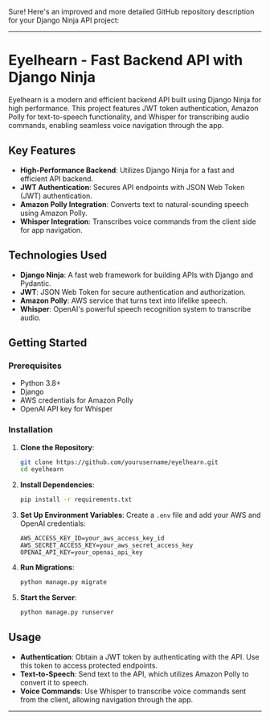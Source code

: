 Sure! Here's an improved and more detailed GitHub repository description for your Django Ninja API project:

---

# Eyelhearn - Fast Backend API with Django Ninja

Eyelhearn is a modern and efficient backend API built using Django Ninja for high performance. This project features JWT token authentication, Amazon Polly for text-to-speech functionality, and Whisper for transcribing audio commands, enabling seamless voice navigation through the app.

## Key Features

- **High-Performance Backend**: Utilizes Django Ninja for a fast and efficient API backend.
- **JWT Authentication**: Secures API endpoints with JSON Web Token (JWT) authentication.
- **Amazon Polly Integration**: Converts text to natural-sounding speech using Amazon Polly.
- **Whisper Integration**: Transcribes voice commands from the client side for app navigation.

## Technologies Used

- **Django Ninja**: A fast web framework for building APIs with Django and Pydantic.
- **JWT**: JSON Web Token for secure authentication and authorization.
- **Amazon Polly**: AWS service that turns text into lifelike speech.
- **Whisper**: OpenAI's powerful speech recognition system to transcribe audio.

## Getting Started

### Prerequisites

- Python 3.8+
- Django
- AWS credentials for Amazon Polly
- OpenAI API key for Whisper

### Installation

1. **Clone the Repository**:
    ```bash
    git clone https://github.com/yourusername/eyelhearn.git
    cd eyelhearn
    ```

2. **Install Dependencies**:
    ```bash
    pip install -r requirements.txt
    ```

3. **Set Up Environment Variables**:
    Create a `.env` file and add your AWS and OpenAI credentials:
    ```env
    AWS_ACCESS_KEY_ID=your_aws_access_key_id
    AWS_SECRET_ACCESS_KEY=your_aws_secret_access_key
    OPENAI_API_KEY=your_openai_api_key
    ```

4. **Run Migrations**:
    ```bash
    python manage.py migrate
    ```

5. **Start the Server**:
    ```bash
    python manage.py runserver
    ```

## Usage

- **Authentication**: Obtain a JWT token by authenticating with the API. Use this token to access protected endpoints.
- **Text-to-Speech**: Send text to the API, which utilizes Amazon Polly to convert it to speech.
- **Voice Commands**: Use Whisper to transcribe voice commands sent from the client, allowing navigation through the app.


---

